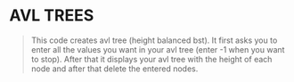 # AVL TREES
> This code creates avl tree (height balanced bst).
> It first asks you to enter all the values you want in your avl tree (enter -1 when you want to stop).
> After that it displays your avl tree with the height of each node and after that delete the entered nodes.
